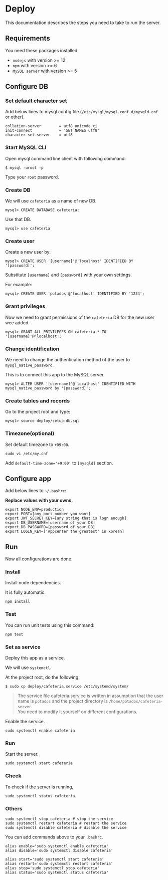 # Deploy

This documentation describes the steps you need to take to run the server.

## Requirements

You need these packages installed.

- `nodejs` with version >= 12
- `npm` with version >= 6
- `MySQL server` with version >= 5

## Configure DB

### Set default character set

Add below lines to mysql config file (`/etc/mysql/mysql.conf.d/mysqld.cnf` or other).

~~~
collation-server        = utf8_unicode_ci
init-connect            = 'SET NAMES utf8'
character-set-server    = utf8
~~~

### Start MySQL CLI

Open mysql command line client with following command:

~~~
$ mysql -uroot -p
~~~

Type your `root` password.

### Create DB

We will use `cafeteria` as a name of new DB.

~~~
mysql> CREATE DATABASE cafeteria;
~~~

Use that DB.

~~~
mysql> use cafeteria
~~~

### Create user

Create a new user by:

~~~
mysql> CREATE USER '[username]'@'localhost' IDENTIFIED BY '[password]';
~~~

Substitute `[username]` and `[password]` with your own settings.

For example:

~~~
mysql> CREATE USER 'potados'@'localhost' IDENTIFIED BY '1234';
~~~

### Grant privileges

Now we need to grant permissions of the `cafeteria` DB for the new user wee added.

~~~
mysql> GRANT ALL PRIVILEGES ON cafeteria.* TO '[username]'@'localhost';
~~~

### Change identification

We need to change the authentication method of the user to `mysql_native_password`.

This is to connect this app to the MySQL server.

~~~
mysql> ALTER USER '[username]'@'localhost' IDENTIFIED WITH mysql_native_password by '[password]';
~~~

### Create tables and records

Go to the project root and type:

~~~
mysql> source deploy/setup-db.sql
~~~

### Timezone(optional)

Set default timezone to `+09:00`.

~~~
sudo vi /etc/my.cnf
~~~

Add `default-time-zone='+9:00'` to `[mysqld]` section.

## Configure app

Add below lines to `~/.bashrc`:

**Replace values with your owns.**

~~~
export NODE_ENV=production
export PORT=[any port number you want]
export JWT_SECRET_KEY=[any string that is logn enough]
export DB_USERNAME=[username of your DB]
export DB_PASSWORD=[password of your DB]
export LOGIN_KEY=['Appcenter the greatest' in korean]
~~~

## Run

Now all configurations are done.

### Install

Install node dependencies.

It is fully automatic.

~~~
npm install
~~~

### Test

You can run unit tests using this command:

~~~
npm test
~~~

### Set as service

Deploy this app as a service.

We will use `systemctl`.

At the project root, do the following:

~~~
$ sudo cp deploy/cafeteria.service /etc/systemd/system/
~~~

> The service file cafeteria.service is written in assumption that the user name is `potados` and the project directory is `/home/potados/cafeteria-server`.    
You need to modify it yourself on different configurations.

Enable the service.

~~~
sudo systemctl enable cafeteria
~~~

### Run

Start the server.

~~~
sudo systemctl start cafeteria
~~~

### Check

To check if the server is running,

~~~
sudo systemctl status cafeteria
~~~

### Others

~~~
sudo systemctl stop cafeteria # stop the service
sudo systemctl restart cafeteria # restart the service
sudo systemctl disable cafeteria # disable the service
~~~

You can add commands above to your `.bashrc`.

~~~
alias enable='sudo systemctl enable cafeteria'
alias disable='sudo systemctl disable cafeteria'

alias start='sudo systemctl start cafeteria'
alias restart='sudo systemctl restart cafeteria'
alias stop='sudo systemctl stop cafeteria'
alias status='sudo systemctl status cafeteria'
~~~
